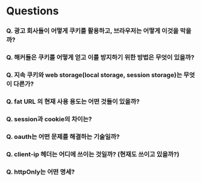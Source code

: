 # Questions

### Q. 광고 회사들이 어떻게 쿠키를 활용하고, 브라우저는 어떻게 이것을 막을까?

### Q. 해커들은 쿠키를 어떻게 얻고 이를 방지하기 위한 방법은 무엇이 있을까?

### Q. 지속 쿠키와 web storage\(local storage, session storage\)는 무엇이 다른가?

### Q. fat URL 의 현재 사용 용도는 어떤 것들이 있을까?

### Q. session과 cookie의 차이는?

### Q. oauth는 어떤 문제를 해결하는 기술일까?

### Q. client-ip 헤더는 어디에 쓰이는 것일까? \(현재도 쓰이고 있을까?\)

### Q. httpOnly는 어떤 명세?

